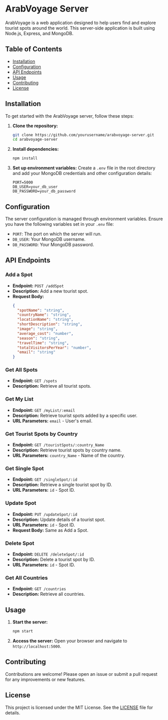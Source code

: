 
# ArabVoyage Server

ArabVoyage is a web application designed to help users find and explore tourist spots around the world. This server-side application is built using Node.js, Express, and MongoDB.

## Table of Contents
- [Installation](#installation)
- [Configuration](#configuration)
- [API Endpoints](#api-endpoints)
- [Usage](#usage)
- [Contributing](#contributing)
- [License](#license)

## Installation

To get started with the ArabVoyage server, follow these steps:

1. **Clone the repository:**
   ```bash
   git clone https://github.com/yourusername/arabvoyage-server.git
   cd arabvoyage-server
   ```

2. **Install dependencies:**
   ```bash
   npm install
   ```

3. **Set up environment variables:**
   Create a `.env` file in the root directory and add your MongoDB credentials and other configuration details:
   ```
   PORT=5000
   DB_USER=your_db_user
   DB_PASSWORD=your_db_password
   ```

## Configuration

The server configuration is managed through environment variables. Ensure you have the following variables set in your `.env` file:

- `PORT`: The port on which the server will run.
- `DB_USER`: Your MongoDB username.
- `DB_PASSWORD`: Your MongoDB password.

## API Endpoints

### Add a Spot
- **Endpoint:** `POST /addSpot`
- **Description:** Add a new tourist spot.
- **Request Body:**
  ```json
  {
    "spotName": "string",
    "countryName": "string",
    "locationName": "string",
    "shortDescription": "string",
    "image": "string",
    "average_cost": "number",
    "season": "string",
    "travelTime": "string",
    "totalVisitorsPerYear": "number",
    "email": "string"
  }
  ```

### Get All Spots
- **Endpoint:** `GET /spots`
- **Description:** Retrieve all tourist spots.

### Get My List
- **Endpoint:** `GET /myList/:email`
- **Description:** Retrieve tourist spots added by a specific user.
- **URL Parameters:** `email` - User's email.

### Get Tourist Spots by Country
- **Endpoint:** `GET /touristSpots/:country_Name`
- **Description:** Retrieve tourist spots by country name.
- **URL Parameters:** `country_Name` - Name of the country.

### Get Single Spot
- **Endpoint:** `GET /singleSpot/:id`
- **Description:** Retrieve a single tourist spot by ID.
- **URL Parameters:** `id` - Spot ID.

### Update Spot
- **Endpoint:** `PUT /updateSpot/:id`
- **Description:** Update details of a tourist spot.
- **URL Parameters:** `id` - Spot ID.
- **Request Body:** Same as Add a Spot.

### Delete Spot
- **Endpoint:** `DELETE /deleteSpot/:id`
- **Description:** Delete a tourist spot by ID.
- **URL Parameters:** `id` - Spot ID.

### Get All Countries
- **Endpoint:** `GET /countries`
- **Description:** Retrieve all countries.

## Usage

1. **Start the server:**
   ```bash
   npm start
   ```

2. **Access the server:**
   Open your browser and navigate to `http://localhost:5000`.

## Contributing

Contributions are welcome! Please open an issue or submit a pull request for any improvements or new features.

## License

This project is licensed under the MIT License. See the [LICENSE](LICENSE) file for details.
```
